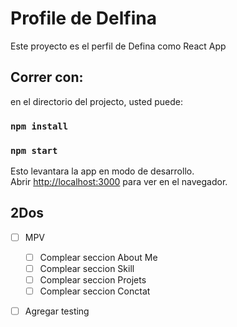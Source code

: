 # Profile de Delfina

Este proyecto es el perfil de Defina como React App

## Correr con:

en el directorio del projecto, usted puede:

### `npm install`
### `npm start`

Esto levantara la app en modo de desarrollo.\
Abrir [http://localhost:3000](http://localhost:3000) para ver en el navegador.

## 2Dos 
- [ ] MPV
  - [ ] Complear seccion About Me
  - [ ] Complear seccion Skill
  - [ ] Complear seccion Projets
  - [ ] Complear seccion Conctat
- [ ] Agregar testing

